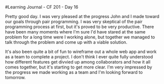 #Learning Journal - CF 201 - Day 16

Pretty good day. I was very pleased at the progress John and I made toward our goals through pair programming. I was very skeptical of the pair programming process at first, but it's proved to be very productive. There have been many moments where I'm sure I'd have stared at the same problem for a long time were I working alone, but together we managed to talk through the problem and come up with a viable solution.

It's also been quite a bit of fun to wireframe out a whole web app and work as a team to complete a project. I don't think I ever quite fully understood how different features get divvied up among collaborators and how it all comes together, but it's starting to get more clear. I'm very impressed by the progress we made working as a team and I'm looking forward to tomorrow.
